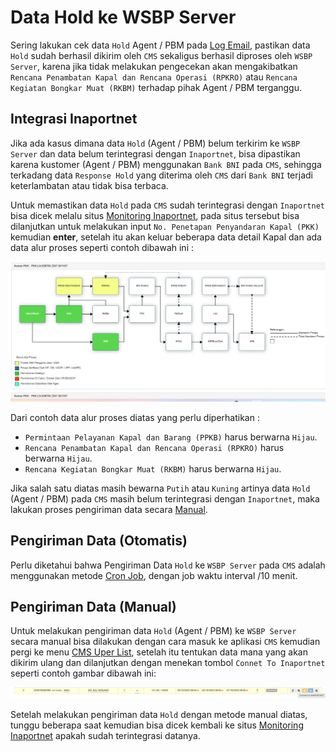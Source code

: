 # Data Hold ke WSBP Server

Sering lakukan cek data `Hold` Agent / PBM pada [Log Email](log-email.md), pastikan data `Hold` sudah berhasil dikirim oleh `CMS` sekaligus berhasil diproses oleh `WSBP Server`, karena jika tidak melakukan pengecekan akan mengakibatkan `Rencana Penambatan Kapal dan Rencana Operasi (RPKRO)` atau `Rencana Kegiatan Bongkar Muat (RKBM)` terhadap pihak Agent / PBM terganggu.

## Integrasi Inaportnet

Jika ada kasus dimana data `Hold` (Agent / PBM) belum terkirim ke `WSBP Server` dan data belum terintegrasi dengan `Inaportnet`, bisa dipastikan karena kustomer (Agent / PBM) menggunakan `Bank BNI` pada `CMS`, sehingga terkadang data `Response Hold` yang diterima oleh `CMS` dari `Bank BNI` terjadi keterlambatan atau tidak bisa terbaca.

Untuk memastikan data `Hold` pada `CMS` sudah terintegrasi dengan `Inaportnet` bisa dicek melalu situs [Monitoring Inaportnet](https://monitoring-inaportnet.dephub.go.id), pada situs tersebut bisa dilanjutkan untuk melakukan input `No. Penetapan Penyandaran Kapal (PKK)` kemudian **enter**, setelah itu akan keluar beberapa data detail Kapal dan ada data alur proses seperti contoh dibawah ini :

![Inaportnet](_media/inaportnet.jpeg)

Dari contoh data alur proses diatas yang perlu diperhatikan :

- `Permintaan Pelayanan Kapal dan Barang (PPKB)` harus berwarna `Hijau`.
- `Rencana Penambatan Kapal dan Rencana Operasi (RPKRO)` harus berwarna `Hijau`.
- `Rencana Kegiatan Bongkar Muat (RKBM)` harus berwarna `Hijau`.

Jika salah satu diatas masih bewarna `Putih` atau `Kuning` artinya data `Hold` (Agent / PBM) pada `CMS` masih belum terintegrasi dengan `Inaportnet`, maka lakukan proses pengiriman data secara [Manual](data-hold-wsbp.md#pengiriman-data-hold-manual).

## Pengiriman Data (Otomatis)

Perlu diketahui bahwa Pengiriman Data `Hold` ke `WSBP Server` pada `CMS` adalah menggunakan metode [Cron Job](cronjob.md), dengan job waktu interval /10 menit.

## Pengiriman Data (Manual)

Untuk melakukan pengiriman data `Hold` (Agent / PBM) ke `WSBP Server` secara manual bisa dilakukan dengan cara masuk ke aplikasi `CMS` kemudian pergi ke menu [CMS Uper List](https://cms.scnport.com/uper.html), setelah itu tentukan data mana yang akan dikirim ulang dan dilanjutkan dengan menekan tombol `Connet To Inaportnet` seperti contoh gambar dibawah ini:

![Connect to Inaportnet](_media/connect-inaportnet.png)

Setelah melakukan pengiriman data `Hold` dengan metode manual diatas, tunggu beberapa saat kemudian bisa dicek kembali ke situs [Monitoring Inaportnet](https://monitoring-inaportnet.dephub.go.id) apakah sudah terintegrasi datanya.
